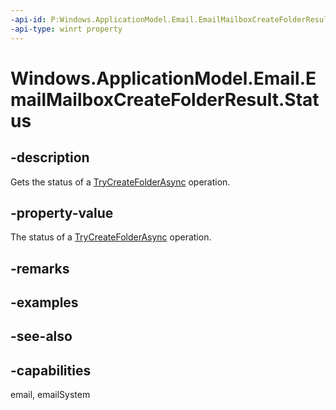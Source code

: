 ```yaml
---
-api-id: P:Windows.ApplicationModel.Email.EmailMailboxCreateFolderResult.Status
-api-type: winrt property
---
```


<!-- Property syntax
public Windows.ApplicationModel.Email.EmailMailboxCreateFolderStatus Status { get; }
-->

# Windows.ApplicationModel.Email.EmailMailboxCreateFolderResult.Status

## -description
Gets the status of a [TryCreateFolderAsync](emailmailbox_trycreatefolderasync_142768409.md) operation.

## -property-value
The status of a [TryCreateFolderAsync](emailmailbox_trycreatefolderasync_142768409.md) operation.

## -remarks

## -examples

## -see-also

## -capabilities
email, emailSystem
